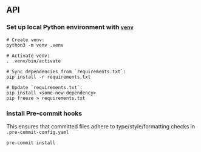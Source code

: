 ## API

### Set up local Python environment with [`venv`](https://docs.python.org/3/library/venv.html)

```
# Create venv:
python3 -m venv .venv

# Activate venv:
. .venv/bin/activate

# Sync dependencies from `requirements.txt`:
pip install -r requirements.txt

# Update `requirements.txt`:
pip install <some-new-dependency>
pip freeze > requirements.txt
```

### Install Pre-commit hooks

This ensures that committed files adhere to type/style/formatting checks in `.pre-commit-config.yaml`

```
pre-commit install
```
